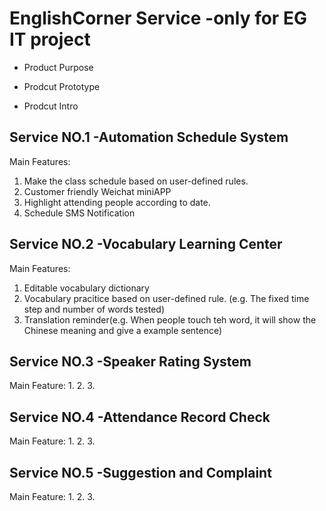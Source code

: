 # EnglishCorner Service -only for EG IT project
- Product Purpose

- Prodcut Prototype

- Prodcut Intro


## Service NO.1 -Automation Schedule System

Main Features:
1. Make the class schedule based on user-defined rules.
2. Customer friendly Weichat miniAPP
3. Highlight attending people according to date. 
4. Schedule SMS Notification

## Service NO.2 -Vocabulary Learning Center

Main Features:
1. Editable vocabulary dictionary
2. Vocabulary pracitice based on user-defined rule. (e.g. The fixed time step and number of words tested)
3. Translation reminder(e.g. When people touch teh word, it will show the Chinese meaning and give a example sentence)

## Service NO.3 -Speaker Rating System

Main Feature:
1.
2.
3.

## Service NO.4 -Attendance Record Check

Main Feature:
1.
2.
3.

## Service NO.5 -Suggestion and Complaint

Main Feature:
1.
2.
3.
